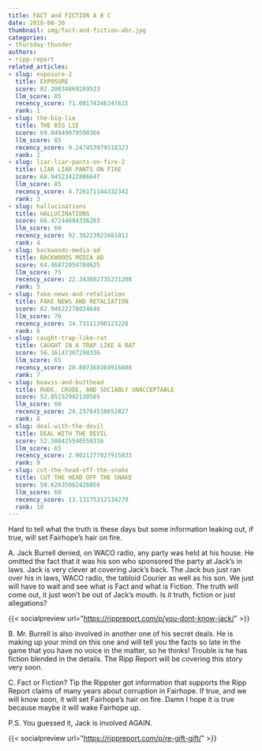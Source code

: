 ```yaml
---
title: FACT and FICTION A B C
date: 2018-08-30
thumbnail: img/fact-and-fiction-abc.jpg
categories:
- thursday-thunder
authors:
- ripp-report
related_articles:
- slug: exposure-2
  title: EXPOSURE
  score: 82.20034869269523
  llm_score: 85
  recency_score: 71.00174346347615
  rank: 1
- slug: the-big-lie
  title: THE BIG LIE
  score: 69.84949079590366
  llm_score: 85
  recency_score: 9.247453979518323
  rank: 2
- slug: liar-liar-pants-on-fire-2
  title: LIAR LIAR PANTS ON FIRE
  score: 68.94523422886647
  llm_score: 85
  recency_score: 4.726171144332342
  rank: 3
- slug: hallucinations
  title: HALLUCINATIONS
  score: 66.47244604336203
  llm_score: 60
  recency_score: 92.36223021681012
  rank: 4
- slug: backwoods-media-ad
  title: BACKWOODS MEDIA AD
  score: 64.46872054704625
  llm_score: 75
  recency_score: 22.343602735231208
  rank: 5
- slug: fake-news-and-retaliation
  title: FAKE NEWS AND RETALIATION
  score: 62.94622278024646
  llm_score: 70
  recency_score: 34.73111390123228
  rank: 6
- slug: caught-trap-like-rat
  title: CAUGHT IN A TRAP LIKE A RAT
  score: 56.16147367298336
  llm_score: 65
  recency_score: 20.807368364916808
  rank: 7
- slug: beavis-and-butthead
  title: RUDE, CRUDE, AND SOCIABLY UNACCEPTABLE
  score: 52.85152902130565
  llm_score: 60
  recency_score: 24.25764510652827
  rank: 8
- slug: deal-with-the-devil
  title: DEAL WITH THE DEVIL
  score: 52.580425540558316
  llm_score: 65
  recency_score: 2.9021277027915833
  rank: 9
- slug: cut-the-head-off-the-snake
  title: CUT THE HEAD OFF THE SNAKE
  score: 50.62635062426856
  llm_score: 60
  recency_score: 13.13175312134279
  rank: 10
---
```

Hard to tell what the truth is these days but some information leaking out, if true, will set Fairhope’s hair on fire.

A. Jack Burrell denied, on WACO radio, any party was held at his house. He omitted the fact that it was his son who sponsored the party at Jack’s in laws. Jack is very clever at covering Jack’s back. The Jack bus just ran over his in laws, WACO radio, the tabloid Courier as well as his son. We just will have to wait and see what is Fact and what is Fiction. The truth will come out, it just won’t be out of Jack’s mouth. Is it truth, fiction or just allegations?

{{< socialpreview url="https://rippreport.com/p/you-dont-know-jack/" >}}

B. Mr. Burrell is also involved in another one of his secret deals. He is making up your mind on this one and will tell you the facts so late in the game that you have no voice in the matter, so he thinks! Trouble is he has fiction blended in the details. The Ripp Report will be covering this story very soon.

C. Fact or Fiction? Tip the Rippster got information that supports the Ripp Report claims of many years about corruption in Fairhope. If true, and we will know soon, it will set Fairhope’s hair on fire. Damn I hope it is true because maybe it will wake Fairhope up.

P.S. You guessed it, Jack is involved AGAIN.

{{< socialpreview url="https://rippreport.com/p/re-gift-gift/" >}}
